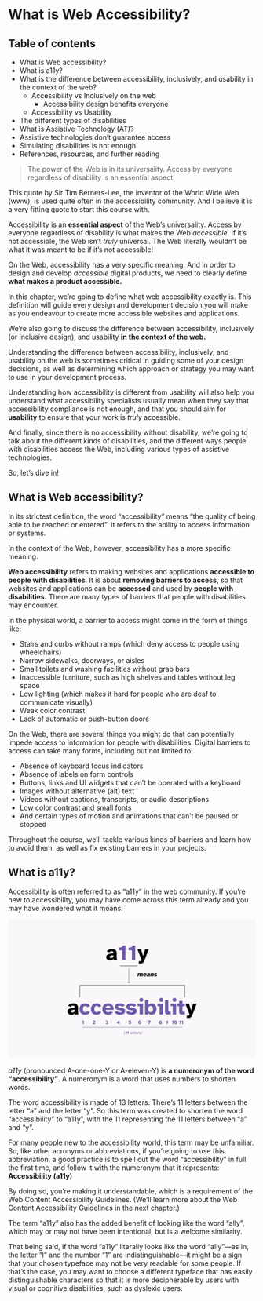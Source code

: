 # What is Web Accessibility?

## Table of contents

- What is Web accessibility?
- What is a11y?
- What is the difference between accessibility, inclusively, and usability in the context of the web?
  - Accessibility vs Inclusively on the web
    - Accessibility design benefits everyone
  - Accessibility vs Usability
- The different types of disabilities
- What is Assistive Technology (AT)?
- Assistive technologies don’t guarantee access
- Simulating disabilities is not enough
- References, resources, and further reading

> The power of the Web is in its universality. Access by everyone regardless of disability is an essential aspect.

This quote by Sir Tim Berners-Lee, the inventor of the World Wide Web (www), is used quite often in the accessibility community. And I believe it is a very fitting quote to start this course with.

Accessibility is an **essential aspect** of the Web’s universality. Access by everyone regardless of disability is what makes the Web _accessible_. If it’s not accessible, the Web isn’t _truly_ universal. The Web literally wouldn’t be what it was meant to be if it’s not accessible!

On the Web, accessibility has a very specific meaning. And in order to design and develop _accessible_ digital products, we need to clearly define **what makes a product accessible.**

In this chapter, we’re going to define what web accessibility exactly is. This definition will guide every design and development decision you will make as you endeavour to create more accessible websites and applications.

We’re also going to discuss the difference between accessibility, inclusively (or inclusive design), and usability **in the context of the web.**

Understanding the difference between accessibility, inclusively, and usability on the web is sometimes critical in guiding some of your design decisions, as well as determining which approach or strategy you may want to use in your development process.

Understanding how accessibility is different from usability will also help you understand what accessibility specialists usually mean when they say that accessibility compliance is not enough, and that you should aim for **usability** to ensure that your work is _truly_ accessible.

And finally, since there is no accessibility without disability, we’re going to talk about the different kinds of disabilities, and the different ways people with disabilities access the Web, including various types of assistive technologies.

So, let’s dive in!

## What is Web accessibility?

In its strictest definition, the word “accessibility” means “the quality of being able to be reached or entered”. It refers to the ability to access information or systems.

In the context of the Web, however, accessibility has a more specific meaning.

**Web accessibility** refers to making websites and applications **accessible to people with disabilities**. It is about **removing barriers to access**, so that websites and applications can be **accessed** and used by **people with disabilities.**
There are many types of barriers that people with disabilities may encounter.

In the physical world, a barrier to access might come in the form of things like:

- Stairs and curbs without ramps (which deny access to people using wheelchairs)
- Narrow sidewalks, doorways, or aisles
- Small toilets and washing facilities without grab bars
- Inaccessible furniture, such as high shelves and tables without leg space
- Low lighting (which makes it hard for people who are deaf to communicate visually)
- Weak color contrast
- Lack of automatic or push-button doors

On the Web, there are several things you might do that can potentially impede access to information for people with disabilities. Digital barriers to access can take many forms, including but not limited to:

- Absence of keyboard focus indicators
- Absence of labels on form controls
- Buttons, links and UI widgets that can’t be operated with a keyboard
- Images without alternative (alt) text
- Videos without captions, transcripts, or audio descriptions
- Low color contrast and small fonts
- And certain types of motion and animations that can’t be paused or stopped

Throughout the course, we’ll tackle various kinds of barriers and learn how to avoid them, as well as fix existing barriers in your projects.

## What is a11y?

Accessibility is often referred to as “a11y” in the web community. If you’re new to accessibility, you may have come across this term already and you may have wondered what it means.

![a11y (pronounced A-one-one-Y or A-eleven-Y) is a numeronym of the word “accessibility”. A numeronym is a word that uses numbers to shorten words.](./markdown%20assests//02.What-is-web-accessibility-numeronym.jpg)

_a11y_ (pronounced A-one-one-Y or A-eleven-Y) is **a numeronym of the word “accessibility”**. A numeronym is a word that uses numbers to shorten words.

The word accessibility is made of 13 letters. There’s 11 letters between the letter “a” and the letter “y”. So this term was created to shorten the word “accessibility” to “a11y”, with the 11 representing the 11 letters between “a” and “y”.

For many people new to the accessibility world, this term may be unfamiliar. So, like other acronyms or abbreviations, if you’re going to use this abbreviation, a good practice is to spell out the word “accessibility” in full the first time, and follow it with the numeronym that it represents:
**Accessibility (a11y)**

By doing so, you’re making it understandable, which is a requirement of the Web Content Accessibility Guidelines. (We’ll learn more about the Web Content Accessibility Guidelines in the next chapter.)

The term “a11y” also has the added benefit of looking like the word “ally”, which may or may not have been intentional, but is a welcome similarity.

That being said, if the word “a11y” literally looks like the word “ally”—as in, the letter “l” and the number “1” are indistinguishable—it might be a sign that your chosen typeface may not be very readable for some people. If that’s the case, you may want to choose a different typeface that has easily distinguishable characters so that it is more decipherable by users with visual or cognitive disabilities, such as dyslexic users.

